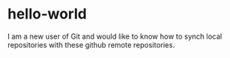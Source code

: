 # hello-world
I am a new user of Git and would like to know how to synch local repositories with these github remote repositories.
